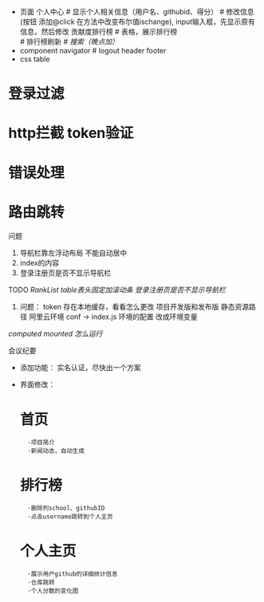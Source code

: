* 页面
    个人中心
        # 显示个人相关信息（用户名、githubid、得分）
        # 修改信息(按钮 添加@click 在方法中改变布尔值ischange),
        input输入框，先显示原有信息，然后修改
    贡献度排行榜
        # 表格，展示排行榜   
        # 排行榜刷新
        # *搜索（晚点加）* 
* component
    navigator
        # logout
    header
    footer
* css
    table


# 登录过滤
# http拦截  token验证
# 错误处理
# 路由跳转


问题
1. 导航栏靠左浮动布局  不能自动居中
2. index的内容
3. 登录注册页是否不显示导航栏

TODO
*RankList     table表头固定加滚动条*
*登录注册页是否不显示导航栏*


1. 问题：
token 存在本地缓存，看看怎么更改
项目开发版和发布版
静态资源路径
阿里云环境
conf ->  index.js  环境的配置  改成环境变量



*computed    mounted   怎么运行*



会议纪要

* 添加功能：
实名认证，尽快出一个方案

* 界面修改：
    # 首页
        ·项目简介
        ·新闻动态，自动生成
    # 排行榜
        ·删除列school、githubID
        ·点击username跳转到个人主页
    # 个人主页
        ·展示用户github的详细统计信息
        ·仓库跳转
        ·个人分数的变化图
    